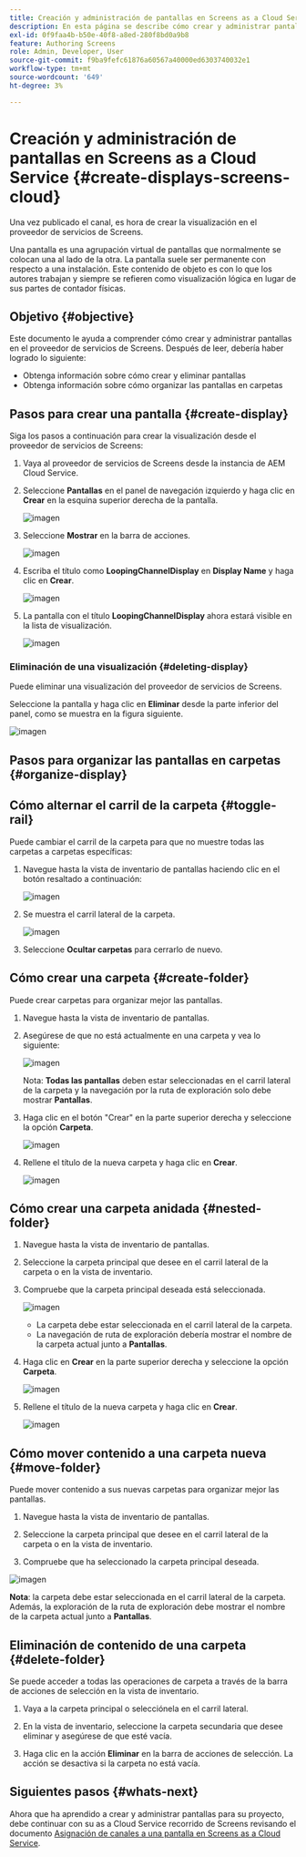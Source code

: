 ```yaml
---
title: Creación y administración de pantallas en Screens as a Cloud Service
description: En esta página se describe cómo crear y administrar pantallas en Screens as a Cloud Service.
exl-id: 0f9faa4b-b50e-40f8-a8ed-280f8bd0a9b8
feature: Authoring Screens
role: Admin, Developer, User
source-git-commit: f9ba9fefc61876a60567a40000ed6303740032e1
workflow-type: tm+mt
source-wordcount: '649'
ht-degree: 3%

---
```


# Creación y administración de pantallas en Screens as a Cloud Service {#create-displays-screens-cloud}

Una vez publicado el canal, es hora de crear la visualización en el proveedor de servicios de Screens.

Una pantalla es una agrupación virtual de pantallas que normalmente se colocan una al lado de la otra. La pantalla suele ser permanente con respecto a una instalación. Este contenido de objeto es con lo que los autores trabajan y siempre se refieren como visualización lógica en lugar de sus partes de contador físicas.

## Objetivo {#objective}

Este documento le ayuda a comprender cómo crear y administrar pantallas en el proveedor de servicios de Screens. Después de leer, debería haber logrado lo siguiente:

* Obtenga información sobre cómo crear y eliminar pantallas
* Obtenga información sobre cómo organizar las pantallas en carpetas

## Pasos para crear una pantalla {#create-display}

Siga los pasos a continuación para crear la visualización desde el proveedor de servicios de Screens:

1. Vaya al proveedor de servicios de Screens desde la instancia de AEM Cloud Service.
1. Seleccione **Pantallas** en el panel de navegación izquierdo y haga clic en **Crear** en la esquina superior derecha de la pantalla.

   ![imagen](/help/screens-cloud/assets/display/disp-1.png)

1. Seleccione **Mostrar** en la barra de acciones.

   ![imagen](/help/screens-cloud/assets/display/disp-2.png)

1. Escriba el título como **LoopingChannelDisplay** en **Display Name** y haga clic en **Crear**.

   ![imagen](/help/screens-cloud/assets/display/disp3.png)

1. La pantalla con el título **LoopingChannelDisplay** ahora estará visible en la lista de visualización.

   ![imagen](/help/screens-cloud/assets/display/disp-4.png)

### Eliminación de una visualización {#deleting-display}

Puede eliminar una visualización del proveedor de servicios de Screens.

Seleccione la pantalla y haga clic en **Eliminar** desde la parte inferior del panel, como se muestra en la figura siguiente.

![imagen](/help/screens-cloud/assets/display/disp-5.png)

## Pasos para organizar las pantallas en carpetas {#organize-display}

## Cómo alternar el carril de la carpeta {#toggle-rail}

Puede cambiar el carril de la carpeta para que no muestre todas las carpetas a carpetas específicas:

1. Navegue hasta la vista de inventario de pantallas haciendo clic en el botón resaltado a continuación:

   ![imagen](/help/screens-cloud/assets/display/display-inventory.png)

1. Se muestra el carril lateral de la carpeta.

   ![imagen](/help/screens-cloud/assets/display/toggle-rail.png)

1. Seleccione **Ocultar carpetas** para cerrarlo de nuevo.

## Cómo crear una carpeta {#create-folder}

Puede crear carpetas para organizar mejor las pantallas.

1. Navegue hasta la vista de inventario de pantallas.
1. Asegúrese de que no está actualmente en una carpeta y vea lo siguiente:

   ![imagen](/help/screens-cloud/assets/display/verify-view.png)

   Nota: **Todas las pantallas** deben estar seleccionadas en el carril lateral de la carpeta y la navegación por la ruta de exploración solo debe mostrar **Pantallas**.

1. Haga clic en el botón &quot;Crear&quot; en la parte superior derecha y seleccione la opción **Carpeta**.

   ![imagen](/help/screens-cloud/assets/display/Createfolder.png)

1. Rellene el título de la nueva carpeta y haga clic en **Crear**.

   ![imagen](/help/screens-cloud/assets/display/Createfolder2.png)

## Cómo crear una carpeta anidada {#nested-folder}

1. Navegue hasta la vista de inventario de pantallas.

1. Seleccione la carpeta principal que desee en el carril lateral de la carpeta o en la vista de inventario.
1. Compruebe que la carpeta principal deseada está seleccionada.

   ![imagen](/help/screens-cloud/assets/display/Nestedview.png)

   * La carpeta debe estar seleccionada en el carril lateral de la carpeta.
   * La navegación de ruta de exploración debería mostrar el nombre de la carpeta actual junto a **Pantallas**.

1. Haga clic en **Crear** en la parte superior derecha y seleccione la opción **Carpeta**.

   ![imagen](/help/screens-cloud/assets/display/Createfolder.png)

1. Rellene el título de la nueva carpeta y haga clic en **Crear**.

   ![imagen](/help/screens-cloud/assets/display/Createfolder2.png)

## Cómo mover contenido a una carpeta nueva {#move-folder}

Puede mover contenido a sus nuevas carpetas para organizar mejor las pantallas.

1. Navegue hasta la vista de inventario de pantallas.

1. Seleccione la carpeta principal que desee en el carril lateral de la carpeta o en la vista de inventario.

1. Compruebe que ha seleccionado la carpeta principal deseada.

![imagen](/help/screens-cloud/assets/display/movetofolder.png)

**Nota**: la carpeta debe estar seleccionada en el carril lateral de la carpeta. Además, la exploración de la ruta de exploración debe mostrar el nombre de la carpeta actual junto a **Pantallas**.

## Eliminación de contenido de una carpeta {#delete-folder}

Se puede acceder a todas las operaciones de carpeta a través de la barra de acciones de selección en la vista de inventario.

1. Vaya a la carpeta principal o selecciónela en el carril lateral.

1. En la vista de inventario, seleccione la carpeta secundaria que desee eliminar y asegúrese de que esté vacía.

1. Haga clic en la acción **Eliminar** en la barra de acciones de selección. La acción se desactiva si la carpeta no está vacía.


## Siguientes pasos {#whats-next}

Ahora que ha aprendido a crear y administrar pantallas para su proyecto, debe continuar con su as a Cloud Service recorrido de Screens revisando el documento [Asignación de canales a una pantalla en Screens as a Cloud Service](https://experienceleague.adobe.com/docs/experience-manager-cloud-service/screens-as-cloud-service/create-content/assigning-channels-to-display.html?lang=es).

